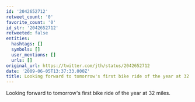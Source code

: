 ```yaml
---
id: '2042652712'
retweet_count: '0'
favorite_count: '0'
id_str: '2042652712'
retweeted: false
entities:
  hashtags: []
  symbols: []
  user_mentions: []
  urls: []
original_url: https://twitter.com/jth/status/2042652712
date: '2009-06-05T13:37:33.000Z'
title: Looking forward to tomorrow's first bike ride of the year at 32 miles.
---
```


Looking forward to tomorrow's first bike ride of the year at 32 miles.